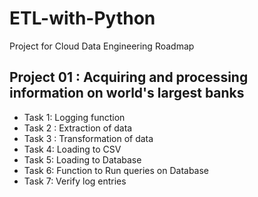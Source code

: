 # ETL-with-Python
Project for Cloud Data Engineering Roadmap
## Project 01 : Acquiring and processing information on world's largest banks
* Task 1: Logging function
* Task 2 : Extraction of data
* Task 3 : Transformation of data
* Task 4: Loading to CSV
* Task 5: Loading to Database
* Task 6: Function to Run queries on Database
* Task 7: Verify log entries
